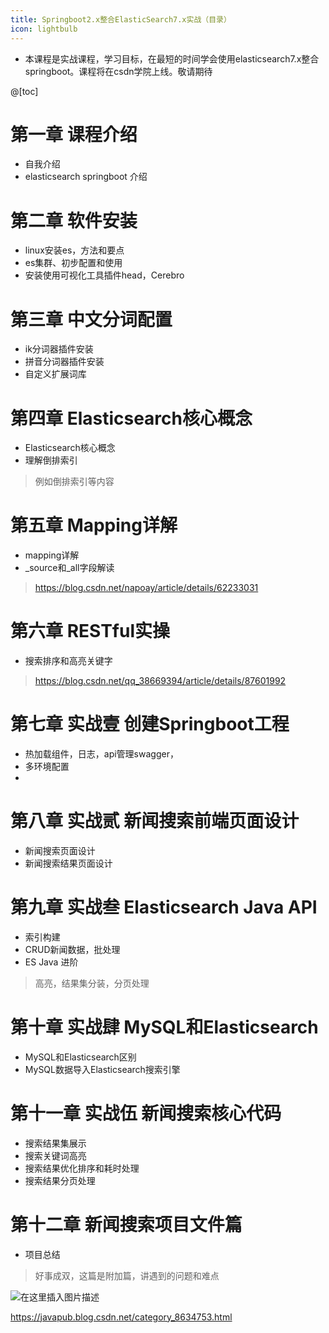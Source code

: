 ```yaml
---
title: Springboot2.x整合ElasticSearch7.x实战（目录）
icon: lightbulb
---
```



- 本课程是实战课程，学习目标，在最短的时间学会使用elasticsearch7.x整合springboot。课程将在csdn学院上线。敬请期待


@[toc]

# 第一章 课程介绍
- 自我介绍
- elasticsearch springboot 介绍

# 第二章 软件安装
- linux安装es，方法和要点
- es集群、初步配置和使用
- 安装使用可视化工具插件head，Cerebro

# 第三章 中文分词配置
 - ik分词器插件安装
 - 拼音分词器插件安装
 - 自定义扩展词库

# 第四章 Elasticsearch核心概念
- Elasticsearch核心概念
- 理解倒排索引
> 例如倒排索引等内容

# 第五章 Mapping详解
- mapping详解
- _source和_all字段解读
>https://blog.csdn.net/napoay/article/details/62233031

# 第六章 RESTful实操
- 搜索排序和高亮关键字
>https://blog.csdn.net/qq_38669394/article/details/87601992

# 第七章 实战壹 创建Springboot工程
- 热加载组件，日志，api管理swagger，
- 多环境配置
- 
# 第八章 实战贰 新闻搜索前端页面设计
- 新闻搜索页面设计
- 新闻搜索结果页面设计

# 第九章 实战叁 Elasticsearch Java API
- 索引构建
- CRUD新闻数据，批处理
- ES Java 进阶
>高亮，结果集分装，分页处理

# 第十章 实战肆 MySQL和Elasticsearch
- MySQL和Elasticsearch区别
- MySQL数据导入Elasticsearch搜索引擎

# 第十一章 实战伍 新闻搜索核心代码
- 搜索结果集展示
- 搜索关键词高亮
- 搜索结果优化排序和耗时处理
- 搜索结果分页处理

# 第十二章 新闻搜索项目文件篇
- 项目总结
>好事成双，这篇是附加篇，讲遇到的问题和难点


![在这里插入图片描述](https://javapub-common-oss.oss-cn-beijing.aliyuncs.com/javapub/2024%2F06%2F15%2F20240615-090953.jpeg)


https://javapub.blog.csdn.net/category_8634753.html